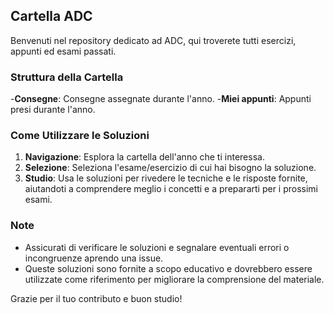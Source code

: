 ## Cartella ADC

Benvenuti nel repository dedicato ad ADC, qui troverete tutti esercizi, appunti ed esami passati.

### Struttura della Cartella
-**Consegne**: Consegne assegnate durante l'anno.
-**Miei appunti**: Appunti presi durante l'anno.

### Come Utilizzare le Soluzioni

1. **Navigazione**: Esplora la cartella dell'anno che ti interessa.
2. **Selezione**: Seleziona l'esame/esercizio di cui hai bisogno la soluzione.
3. **Studio**: Usa le soluzioni per rivedere le tecniche e le risposte fornite, aiutandoti a comprendere meglio i concetti e a prepararti per i prossimi esami.

### Note

- Assicurati di verificare le soluzioni e segnalare eventuali errori o incongruenze aprendo una issue.
- Queste soluzioni sono fornite a scopo educativo e dovrebbero essere utilizzate come riferimento per migliorare la comprensione del materiale.

Grazie per il tuo contributo e buon studio!
